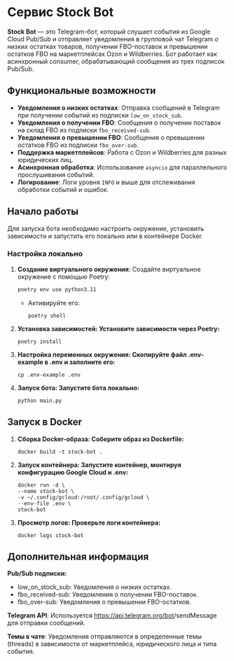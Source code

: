 # Сервис Stock Bot

**Stock Bot** — это Telegram-бот, который слушает события из Google Cloud Pub/Sub и отправляет уведомления в групповой чат Telegram о низких остатках товаров, получении FBO-поставок и превышении остатков FBO на маркетплейсах Ozon и Wildberries. Бот работает как асинхронный consumer, обрабатывающий сообщения из трех подписок Pub/Sub.

## Функциональные возможности

- **Уведомления о низких остатках**: Отправка сообщений в Telegram при получении событий из подписки `low_on_stock_sub`.
- **Уведомления о получении FBO**: Сообщения о получении поставок на склад FBO из подписки `fbo_received-sub`.
- **Уведомления о превышении FBO**: Сообщения о превышении остатков FBO из подписки `fbo_over-sub`.
- **Поддержка маркетплейсов**: Работа с Ozon и Wildberries для разных юридических лиц.
- **Асинхронная обработка**: Использование `asyncio` для параллельного прослушивания событий.
- **Логирование**: Логи уровня `INFO` и выше для отслеживания обработки событий и ошибок.

## Начало работы

Для запуска бота необходимо настроить окружение, установить зависимости и запустить его локально или в контейнере Docker.

### Настройка локально

1. **Создание виртуального окружения**:
   Создайте виртуальное окружение с помощью Poetry:
   ```bash
   poetry env use python3.11
   ```
   
   - Активируйте его:
       ```
      poetry shell
      ```
   
2. **Установка зависимостей: Установите зависимости через Poetry:**
    ```
   poetry install
   ```
   
3. **Настройка переменных окружения: Скопируйте файл .env-example в .env и заполните его:**
    ```
   cp .env-example .env
   ```
   
4. **Запуск бота: Запустите бота локально:**
    ```
   python main.py
   ```
   
## Запуск в Docker
1. **Сборка Docker-образа: Соберите образ из Dockerfile:**
    ```
   docker build -t stock-bot .
   ```
   
2. **Запуск контейнера: Запустите контейнер, монтируя конфигурацию Google Cloud и .env:**
    ```
   docker run -d \
    --name stock-bot \
    -v ~/.config/gcloud:/root/.config/gcloud \
    --env-file .env \
    stock-bot
   ```
   
3. **Просмотр логов: Проверьте логи контейнера:**
    ```
   docker logs stock-bot
   ```
   
## Дополнительная информация
**Pub/Sub подписки:**
- low_on_stock_sub: Уведомления о низких остатках.
- fbo_received-sub: Уведомления о получении FBO-поставок.
- fbo_over-sub: Уведомления о превышении FBO-остатков.

**Telegram API**: Используется https://api.telegram.org/bot<token>/sendMessage для отправки сообщений.

**Темы в чате**: Уведомления отправляются в определенные темы (threads) в зависимости от маркетплейса, юридического лица и типа события.
